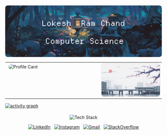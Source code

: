 <!-- Banner -->
<p align="center">
  <img src="assets/Frame 4.png" alt="GitHub Banner" style="max-width: 100%; border-radius: 8px;">
</p>


<!-- Profile Summary + GIF -->
<table>
  <tr>
    <td width="60%" style="vertical-align: top; padding-right: 15px;">
      <img src="http://github-profile-summary-cards.vercel.app/api/cards/profile-details?username=lokeshramchand-ctrl&theme=github_dark&title_color=264653&text_color=2a2a2a&icon_color=e76f51&border_color=2a9d8f&bg_color=f4f1de" alt="Profile Card" style="width:100%; border-radius: 12px; border: 3px solid #ffffff;">
    </td>
    <td width="40%" style="vertical-align: top;">
      <img src="assets/train.gif" alt="Demo GIF" style="width:100%; border-radius: 8px; border: 1px solid #ddd;">
    </td>
  </tr>
</table>

[![activity graph](https://github-readme-activity-graph.vercel.app/graph?username=lokeshramchand-ctrl&bg_color=0d1117&color=ffffff&line=40c463&point=fff7e0&area=true&hide_border=true)](https://github.com/AndroidWithRossyn/github-readme-activity-graph)
<!-- Skills -->
<p align="center" style="margin-top: 20px;">
  <img src="https://skillicons.dev/icons?i=python,java,django,react,nodejs,express,flutter,mongodb,postgres,mysql,figma&perline=11" alt="Tech Stack">
</p>

<!-- Social Links -->
<p align="center" style="margin-top: 10px;">
  <a href="https://www.linkedin.com/in/lokesh-ram-chand-b-b276bb291" target="_blank"><img src="https://skillicons.dev/icons?i=linkedin" alt="LinkedIn"></a> &nbsp;
  <a href="https://www.instagram.com/YOUR-INSTAGRAM-USERNAME" target="_blank"><img src="https://skillicons.dev/icons?i=instagram" alt="Instagram"></a> &nbsp;
  <a href="mailto:lokeshramchand@gmail.com"><img src="https://skillicons.dev/icons?i=gmail" alt="Gmail"></a> &nbsp;
  <a href="https://stackoverflow.com/users/23266289/lokesh-ram-chand" target="_blank"><img src="https://skillicons.dev/icons?i=stackoverflow" alt="StackOverflow"></a>
</p>

<!--
## **🏆 GitHub Hall of Fame**  

  <img src="https://github-readme-stats.vercel.app/api?username=lokeshramchand-ctrl&show_icons=true&theme=tokyonight&hide_border=true&count_private=true" width="48%">
</p>

<p align="center">
  <img src="https://github-readme-activity-graph.vercel.app/graph?username=lokeshramchand-ctrl&bg_color=1a1b27&color=70a5fd&line=bf91f3&point=38bdae&hide_border=true" width="90%">
</p>

<br/>

---

## **💬 Developer Wisdom**  

<p align="center">
  <img src="https://quotes-github-readme.vercel.app/api?type=vertical&theme=dark&border=true" width="45%">
  &nbsp; &nbsp;
  <img src="https://quotes-github-readme.vercel.app/api?type=vertical&theme=tokyonight&border=true" width="45%">
</p>

<br/>

<p align="center">
  <img src="https://capsule-render.vercel.app/api?type=waving&color=gradient&height=120&section=footer&width=100%"/>
</p>
-->
